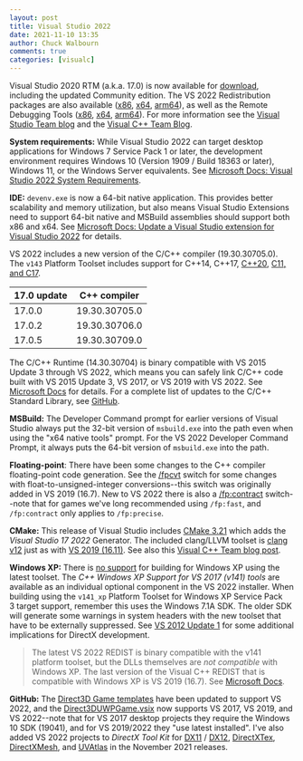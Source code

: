 ```yaml
---
layout: post
title: Visual Studio 2022
date: 2021-11-10 13:35
author: Chuck Walbourn
comments: true
categories: [visualc]
---
```


Visual Studio 2020 RTM (a.k.a. 17.0) is now available for [download](https://visualstudio.microsoft.com/downloads/), including the updated Community edition. The VS 2022 Redistribution packages are also available ([x86](https://aka.ms/vs/17/release/VC_redist.x86.exe), [x64](https://aka.ms/vs/17/release/VC_redist.x64.exe), [arm64](https://aka.ms/vs/17/release/VC_redist.arm64.exe)), as well as the Remote Debugging Tools ([x86](https://aka.ms/vs/17/release/RemoteTools.x86ret.enu.exe), [x64](https://aka.ms/vs/17/release/RemoteTools.amd64ret.enu.exe), [arm64](https://aka.ms/vs/17/release/RemoteTools.arm64ret.enu.exe)). For more information see the [Visual Studio Team blog](https://devblogs.microsoft.com/visualstudio/visual-studio-2022-now-available/) and the [Visual C++ Team Blog](https://devblogs.microsoft.com/cppblog/18x-faster-intellisense-for-unreal-engine-projects-in-visual-studio-2022/).

<!--more-->

**System requirements:** While Visual Studio 2022 can target desktop applications for Windows 7 Service Pack 1 or later, the development environment requires Windows 10 (Version 1909 / Build 18363 or later), Windows 11, or the Windows Server equivalents. See [Microsoft Docs: Visual Studio 2022 System Requirements](https://docs.microsoft.com/en-us/visualstudio/releases/2022/system-requirements).

**IDE:** `devenv.exe` is now a 64-bit native application. This provides better scalability and memory utilization, but also means Visual Studio Extensions need to support 64-bit native and MSBuild assemblies should support both x86 and x64. See [Microsoft Docs: Update a Visual Studio extension for Visual Studio 2022](https://docs.microsoft.com/en-us/visualstudio/extensibility/migration/update-visual-studio-extension?view=vs-2022) for details.

VS 2022 includes a new version of the C/C++ compiler (19.30.30705.0). The ``v143`` Platform Toolset includes support for C++14, C++17, [C++20](https://devblogs.microsoft.com/cppblog/msvc-cpp20-and-the-std-cpp20-switch/), [C11, and C17](https://devblogs.microsoft.com/cppblog/c11-and-c17-standard-support-arriving-in-msvc/).


17.0 update | C++ compiler
--|--
17.0.0 | 19.30.30705.0
17.0.2 | 19.30.30706.0
17.0.5 | 19.30.30709.0

The C/C++ Runtime (14.30.30704) is binary compatible with VS 2015 Update 3 through VS 2022, which means you can safely link C/C++ code built with VS 2015 Update 3, VS 2017, or VS 2019 with VS 2022. See [Microsoft Docs](https://docs.microsoft.com/en-us/cpp/porting/binary-compat-2015-2017?view=msvc-170) for details. For a complete list of updates to the C/C++ Standard Library, see [GitHub](https://github.com/microsoft/STL/wiki/Changelog#vs-2022-170).

**MSBuild:** The Developer Command prompt for earlier versions of Visual Studio always put the 32-bit version of ``msbuild.exe`` into the path even when using the "x64 native tools" prompt. For the VS 2022 Developer Command Prompt, it always puts the 64-bit version of ``msbuild.exe`` into the path.

**Floating-point**: There have been some changes to the C++ compiler floating-point code generation. See the [/fpcvt](https://devblogs.microsoft.com/cppblog/microsoft-visual-studio-2022-and-floating-point-to-integer-conversions/) switch for some changes with float-to-unsigned-integer conversions--this switch was originally added in VS 2019 (16.7). New to VS 2022 there is also a [/fp:contract](https://devblogs.microsoft.com/cppblog/the-fpcontract-flag-and-changes-to-fp-modes-in-vs2022/) switch--note that for games we've long recommended using ``/fp:fast``, and ``/fp:contract`` only applies to ``/fp:precise``.

<strong>CMake:</strong> This release of Visual Studio includes [CMake 3.21](https://cmake.org/cmake/help/latest/release/3.21.html) which adds the *Visual Studio 17 2022* Generator. The included clang/LLVM toolset is [clang v12](https://releases.llvm.org/12.0.0/tools/clang/docs/ReleaseNotes.html) just as with [VS 2019 (16.11)](https://walbourn.github.io/vs-2019-update-11/). See also this [Visual C++ Team blog post](https://devblogs.microsoft.com/cppblog/whats-new-for-c-cross-platform-developers-in-visual-studio-2022/).

<strong>Windows XP:</strong> There is [no support](https://docs.microsoft.com/en-us/cpp/porting/features-deprecated-in-visual-studio?view=msvc-170) for building for Windows XP using the latest toolset. The *C++ Windows XP Support for VS 2017 (v141) tools* are available as an individual optional component in the VS 2022 installer. When building using the ``v141_xp`` Platform Toolset for Windows XP Service Pack 3 target support, remember this uses the Windows 7.1A SDK. The older SDK will generate some warnings in system headers with the new toolset that have to be externally suppressed. See <a href="https://walbourn.github.io/visual-studio-2012-update-1/">VS 2012 Update 1</a> for some additional implications for DirectX development.

> The latest VS 2022 REDIST is binary compatible with the v141 platform toolset, but the DLLs themselves are *not compatible* with Windows XP. The last version of the Visual C++ REDIST that is compatible with Windows XP is VS 2019 (16.7). See [Microsoft Docs](https://docs.microsoft.com/en-us/cpp/build/configuring-programs-for-windows-xp).

<strong>GitHub:</strong> The <a href="https://walbourn.github.io/direct3d-game-visual-studio-templates-redux/">Direct3D Game templates</a> have been updated to support VS 2022, and the <a href="https://github.com/walbourn/directx-vs-templates/raw/main/VSIX/Direct3DUWPGame.vsix">Direct3DUWPGame.vsix</a> now supports VS 2017, VS 2019, and VS 2022--note that for VS 2017 desktop projects they require the Windows 10 SDK (19041), and for VS 2019/2022 they "use latest installed". I've also added VS 2022 projects to _DirectX Tool Kit_ for [DX11](https://github.com/Microsoft/DirectXTK/releases) / [DX12](https://github.com/Microsoft/DirectXTK12/releases), [DirectXTex](https://github.com/Microsoft/DirectXTex/releases), [DirectXMesh](https://github.com/Microsoft/DirectXMesh/releases), and [UVAtlas](https://github.com/Microsoft/UVAtlas/releases) in the November 2021 releases.
